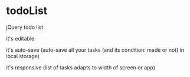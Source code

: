 # todoList

jQuery todo list

it's editable

it's auto-save (auto-save all your tasks (and its condition: made or not) in local storage)

it's responsive (list of tasks adapts to width of screen or app)
